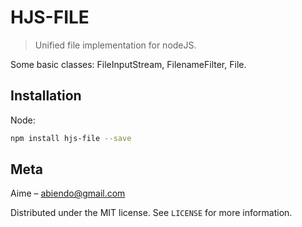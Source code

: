 # HJS-FILE
> Unified file implementation for nodeJS.

Some basic classes: FileInputStream, FilenameFilter, File.

## Installation

Node:

```sh
npm install hjs-file --save
```

## Meta

Aime – abiendo@gmail.com

Distributed under the MIT license. See ``LICENSE`` for more information.
